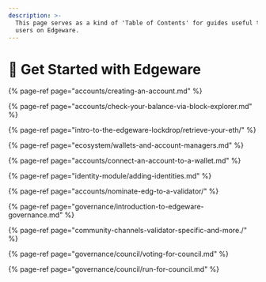 ```yaml
---
description: >-
  This page serves as a kind of 'Table of Contents' for guides useful to new
  users on Edgeware.
---
```


# 🎊 Get Started with Edgeware



{% page-ref page="accounts/creating-an-account.md" %}

{% page-ref page="accounts/check-your-balance-via-block-explorer.md" %}

{% page-ref page="intro-to-the-edgeware-lockdrop/retrieve-your-eth/" %}

{% page-ref page="ecosystem/wallets-and-account-managers.md" %}

{% page-ref page="accounts/connect-an-account-to-a-wallet.md" %}

{% page-ref page="identity-module/adding-identities.md" %}

{% page-ref page="accounts/nominate-edg-to-a-validator/" %}

{% page-ref page="governance/introduction-to-edgeware-governance.md" %}

{% page-ref page="community-channels-validator-specific-and-more./" %}

{% page-ref page="governance/council/voting-for-council.md" %}

{% page-ref page="governance/council/run-for-council.md" %}



